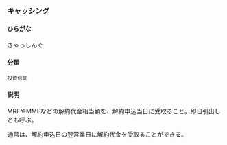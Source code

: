 <div style="display:none;">

## [あ行](securities-terms?id=あ行)
## [か行](securities-terms?id=か行)

</div>

### キャッシング

#### ひらがな

きゃっしんぐ

#### 分類

`投資信託`

#### 説明

MRFやMMFなどの解約代金相当額を、解約申込当日に受取ること。即日引出しとも呼ぶ。
通常は、解約申込日の翌営業日に解約代金を受取ることができる。

<div style="display:none;">

## [さ行](securities-terms?id=さ行)
## [た行](securities-terms?id=た行)
## [な行](securities-terms?id=な行)
## [は行](securities-terms?id=は行)
## [ま行](securities-terms?id=ま行)
## [や行](securities-terms?id=や行)
## [ら行](securities-terms?id=ら行)
## [わ行](securities-terms?id=わ行)
## [英数字・記号](securities-terms?id=英数字・記号)

</div>

